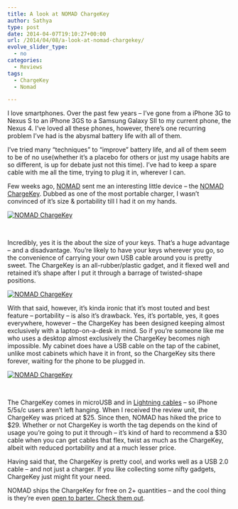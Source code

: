 ```yaml
---
title: A look at NOMAD ChargeKey
author: Sathya
type: post
date: 2014-04-07T19:10:27+00:00
url: /2014/04/08/a-look-at-nomad-chargekey/
evolve_slider_type:
  - no
categories:
  - Reviews
tags:
  - ChargeKey
  - Nomad

---
```

I love smartphones. Over the past few years &#8211; I&#8217;ve gone from a iPhone 3G to Nexus S to an iPhone 3GS to a Samsung Galaxy SII to my current phone, the Nexus 4. I&#8217;ve loved all these phones, however, there&#8217;s one recurring problem I&#8217;ve had is the abysmal battery life with all of them.

I&#8217;ve tried many &#8220;techniques&#8221; to &#8220;improve&#8221; battery life, and all of them seem to be of no use(whether it&#8217;s a placebo for others or just my usage habits are so different, is up for debate just not this time). I&#8217;ve had to keep a spare cable with me all the time, trying to plug it in, wherever I can.

Few weeks ago, <a href="http://www.hellonomad.com/" target="_blank">NOMAD</a> sent me an interesting little device &#8211; the <a href="http://www.hellonomad.com/products/chargekey-micro-usb" target="_blank">NOMAD ChargeKey</a>. Dubbed as one of the most portable charger, I wasn&#8217;t convinced of it&#8217;s size & portability till I had it on my hands.

[<img alt="NOMAD ChargeKey" src="https://farm4.staticflickr.com/3705/13699509903_a558bba931.jpg"   />][1]

&nbsp;

Incredibly, yes it is the about the size of your keys. That&#8217;s a huge advantage &#8211; and a disadvantage. You&#8217;re likely to have your keys wherever you go, so the convenience of carrying your own USB cable around you is pretty sweet. The ChargeKey is an all-rubber/plastic gadget, and it flexed well and retained it&#8217;s shape after I put it through a barrage of twisted-shape positions.

[<img alt="NOMAD ChargeKey" src="https://farm3.staticflickr.com/2880/13699725214_d64b868194.jpg"   />][2]

With that said, however, it&#8217;s kinda ironic that it&#8217;s most touted and best feature &#8211; portability &#8211; is also it&#8217;s drawback. Yes, it&#8217;s portable, yes, it goes everywhere, however &#8211; the ChargeKey has been designed keeping almost exclusively with a laptop-on-a-desk in mind. So if you&#8217;re someone like me who uses a desktop almost exclusively the ChargeKey becomes nigh impossible. My cabinet does have a USB cable on the tap of the cabinet, unlike most cabinets which have it in front, so the ChargeKey sits there forever, waiting for the phone to be plugged in.

[<img alt="NOMAD ChargeKey" src="https://farm8.staticflickr.com/7072/13699541045_f27a640129.jpg"   />][3]

&nbsp;

The ChargeKey comes in microUSB and in <a href="http://www.hellonomad.com/products/chargekey-iphone5" target="_blank">Lightning cables</a> &#8211; so iPhone 5/5s/c users aren&#8217;t left hanging. When I received the review unit, the ChargeKey was priced at $25. Since then, NOMAD has hiked the price to $29. Whether or not ChargeKey is worth the tag depends on the kind of usage you&#8217;re going to put it through &#8211; it&#8217;s kind of hard to recommend a $30 cable when you can get cables that flex, twist as much as the ChargeKey, albeit with reduced portability and at a much lesser price.

Having said that, the ChargeKey is pretty cool, and works well as a USB 2.0 cable &#8211; and not just a charger. If you like collecting some nifty gadgets, ChargeKey just might fit your need.

NOMAD ships the ChargeKey for free on 2+ quantities &#8211; and the cool thing is they&#8217;re even <a href="http://www.hellonomad.com/pages/barter" target="_blank">open to barter. Check them out</a>.

 [1]: https://www.flickr.com/photos/sathyabhat/13699509903 "NOMAD ChargeKey by Sathya Bhat, on Flickr"
 [2]: https://www.flickr.com/photos/sathyabhat/13699725214 "NOMAD ChargeKey by Sathya Bhat, on Flickr"
 [3]: https://www.flickr.com/photos/sathyabhat/13699541045 "NOMAD ChargeKey by Sathya Bhat, on Flickr"
